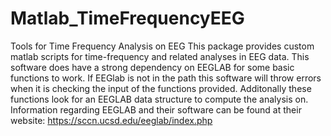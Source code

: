 # Matlab_TimeFrequencyEEG
Tools for Time Frequency Analysis on EEG
This package provides custom matlab scripts for time-frequency and related analyses in EEG data.  This software does have a strong dependency on EEGLAB for some basic functions to work.  If EEGlab is not in the path this software will throw errors when it is checking the input of the functions provided.   Additonally these functions look for an EEGLAB data structure to compute the analysis on. Information regarding EEGLAB and their  software can be found at their website: https://sccn.ucsd.edu/eeglab/index.php
